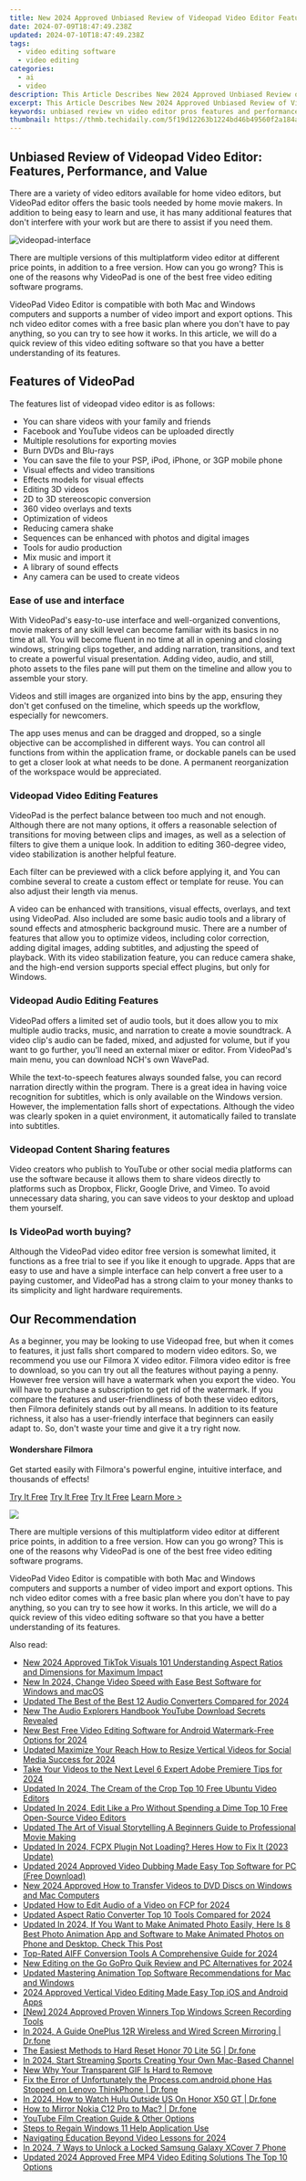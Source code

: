 ```yaml
---
title: New 2024 Approved Unbiased Review of Videopad Video Editor Features, Performance, and Value
date: 2024-07-09T18:47:49.238Z
updated: 2024-07-10T18:47:49.238Z
tags: 
  - video editing software
  - video editing
categories: 
  - ai
  - video
description: This Article Describes New 2024 Approved Unbiased Review of Videopad Video Editor Features, Performance, and Value
excerpt: This Article Describes New 2024 Approved Unbiased Review of Videopad Video Editor Features, Performance, and Value
keywords: unbiased review vn video editor pros features and performance,review of vn video editor apk features and performance,videopad video editor a thorough review of its features and performance,unbiased review of avs video editor features pricing and more,videopad video editor review features performance and value for money,unbiased avs video editor review 2023 features pricing and more,unbiased review of videopad video editor features performance and value
thumbnail: https://thmb.techidaily.com/5f19d12263b1224bd46b49560f2a184a0c0f8c0d56bb43f9e5c26e9a6768a6cd.jpg
---
```


## Unbiased Review of Videopad Video Editor: Features, Performance, and Value

There are a variety of video editors available for home video editors, but VideoPad editor offers the basic tools needed by home movie makers. In addition to being easy to learn and use, it has many additional features that don't interfere with your work but are there to assist if you need them.

![videopad-interface](https://images.wondershare.com/filmora/article-images/videopad-interface.jpg)

There are multiple versions of this multiplatform video editor at different price points, in addition to a free version. How can you go wrong? This is one of the reasons why VideoPad is one of the best free video editing software programs.

VideoPad Video Editor is compatible with both Mac and Windows computers and supports a number of video import and export options. This nch video editor comes with a free basic plan where you don't have to pay anything, so you can try to see how it works. In this article, we will do a quick review of this video editing software so that you have a better understanding of its features.

## **Features of VideoPad**

The features list of videopad video editor is as follows:

* You can share videos with your family and friends
* Facebook and YouTube videos can be uploaded directly
* Multiple resolutions for exporting movies
* Burn DVDs and Blu-rays
* You can save the file to your PSP, iPod, iPhone, or 3GP mobile phone
* Visual effects and video transitions
* Effects models for visual effects
* Editing 3D videos
* 2D to 3D stereoscopic conversion
* 360 video overlays and texts
* Optimization of videos
* Reducing camera shake
* Sequences can be enhanced with photos and digital images
* Tools for audio production
* Mix music and import it
* A library of sound effects
* Any camera can be used to create videos

### **Ease of use and interface**

With VideoPad's easy-to-use interface and well-organized conventions, movie makers of any skill level can become familiar with its basics in no time at all. You will become fluent in no time at all in opening and closing windows, stringing clips together, and adding narration, transitions, and text to create a powerful visual presentation. Adding video, audio, and still, photo assets to the files pane will put them on the timeline and allow you to assemble your story.

Videos and still images are organized into bins by the app, ensuring they don't get confused on the timeline, which speeds up the workflow, especially for newcomers.

The app uses menus and can be dragged and dropped, so a single objective can be accomplished in different ways. You can control all functions from within the application frame, or dockable panels can be used to get a closer look at what needs to be done. A permanent reorganization of the workspace would be appreciated.

### **Videopad Video Editing Features**

VideoPad is the perfect balance between too much and not enough. Although there are not many options, it offers a reasonable selection of transitions for moving between clips and images, as well as a selection of filters to give them a unique look. In addition to editing 360-degree video, video stabilization is another helpful feature.

Each filter can be previewed with a click before applying it, and You can combine several to create a custom effect or template for reuse. You can also adjust their length via menus.

A video can be enhanced with transitions, visual effects, overlays, and text using VideoPad. Also included are some basic audio tools and a library of sound effects and atmospheric background music. There are a number of features that allow you to optimize videos, including color correction, adding digital images, adding subtitles, and adjusting the speed of playback. With its video stabilization feature, you can reduce camera shake, and the high-end version supports special effect plugins, but only for Windows.

### **Videopad Audio Editing Features**

VideoPad offers a limited set of audio tools, but it does allow you to mix multiple audio tracks, music, and narration to create a movie soundtrack. A video clip's audio can be faded, mixed, and adjusted for volume, but if you want to go further, you'll need an external mixer or editor. From VideoPad's main menu, you can download NCH's own WavePad.

While the text-to-speech features always sounded false, you can record narration directly within the program. There is a great idea in having voice recognition for subtitles, which is only available on the Windows version. However, the implementation falls short of expectations. Although the video was clearly spoken in a quiet environment, it automatically failed to translate into subtitles.

### **Videopad Content Sharing features**

Video creators who publish to YouTube or other social media platforms can use the software because it allows them to share videos directly to platforms such as Dropbox, Flickr, Google Drive, and Vimeo. To avoid unnecessary data sharing, you can save videos to your desktop and upload them yourself.

### **Is VideoPad worth buying?**

Although the VideoPad video editor free version is somewhat limited, it functions as a free trial to see if you like it enough to upgrade. Apps that are easy to use and have a simple interface can help convert a free user to a paying customer, and VideoPad has a strong claim to your money thanks to its simplicity and light hardware requirements.

## **Our Recommendation**

As a beginner, you may be looking to use Videopad free, but when it comes to features, it just falls short compared to modern video editors. So, we recommend you use our Filmora X video editor. Filmora video editor is free to download, so you can try out all the features without paying a penny. However free version will have a watermark when you export the video. You will have to purchase a subscription to get rid of the watermark. If you compare the features and user-friendliness of both these video editors, then Filmora definitely stands out by all means. In addition to its feature richness, it also has a user-friendly interface that beginners can easily adapt to. So, don't waste your time and give it a try right now.

#### Wondershare Filmora

Get started easily with Filmora's powerful engine, intuitive interface, and thousands of effects!

[Try It Free](https://tools.techidaily.com/wondershare/filmora/download/) [Try It Free](https://tools.techidaily.com/wondershare/filmora/download/) [Try It Free](https://tools.techidaily.com/wondershare/filmora/download/) [Learn More >](https://tools.techidaily.com/wondershare/filmora/download/)

![](https://neveragain.allstatics.com/2019/assets/image/box/filmora-9.png)

There are multiple versions of this multiplatform video editor at different price points, in addition to a free version. How can you go wrong? This is one of the reasons why VideoPad is one of the best free video editing software programs.

VideoPad Video Editor is compatible with both Mac and Windows computers and supports a number of video import and export options. This nch video editor comes with a free basic plan where you don't have to pay anything, so you can try to see how it works. In this article, we will do a quick review of this video editing software so that you have a better understanding of its features.

<span class="atpl-alsoreadstyle">Also read:</span>
<div><ul>
<li><a href="https://ai-video-apps.techidaily.com/new-2024-approved-tiktok-visuals-101-understanding-aspect-ratios-and-dimensions-for-maximum-impact/"><u>New 2024 Approved TikTok Visuals 101 Understanding Aspect Ratios and Dimensions for Maximum Impact</u></a></li>
<li><a href="https://ai-video-apps.techidaily.com/new-in-2024-change-video-speed-with-ease-best-software-for-windows-and-macos/"><u>New In 2024, Change Video Speed with Ease Best Software for Windows and macOS</u></a></li>
<li><a href="https://ai-video-apps.techidaily.com/updated-the-best-of-the-best-12-audio-converters-compared-for-2024/"><u>Updated The Best of the Best 12 Audio Converters Compared for 2024</u></a></li>
<li><a href="https://ai-video-apps.techidaily.com/new-the-audio-explorers-handbook-youtube-download-secrets-revealed/"><u>New The Audio Explorers Handbook YouTube Download Secrets Revealed</u></a></li>
<li><a href="https://ai-video-apps.techidaily.com/new-best-free-video-editing-software-for-android-watermark-free-options-for-2024/"><u>New Best Free Video Editing Software for Android Watermark-Free Options for 2024</u></a></li>
<li><a href="https://ai-video-apps.techidaily.com/updated-maximize-your-reach-how-to-resize-vertical-videos-for-social-media-success-for-2024/"><u>Updated Maximize Your Reach How to Resize Vertical Videos for Social Media Success for 2024</u></a></li>
<li><a href="https://ai-video-apps.techidaily.com/take-your-videos-to-the-next-level-6-expert-adobe-premiere-tips-for-2024/"><u>Take Your Videos to the Next Level 6 Expert Adobe Premiere Tips for 2024</u></a></li>
<li><a href="https://ai-video-apps.techidaily.com/updated-in-2024-the-cream-of-the-crop-top-10-free-ubuntu-video-editors/"><u>Updated In 2024, The Cream of the Crop Top 10 Free Ubuntu Video Editors</u></a></li>
<li><a href="https://ai-video-apps.techidaily.com/updated-in-2024-edit-like-a-pro-without-spending-a-dime-top-10-free-open-source-video-editors/"><u>Updated In 2024, Edit Like a Pro Without Spending a Dime Top 10 Free Open-Source Video Editors</u></a></li>
<li><a href="https://ai-video-apps.techidaily.com/updated-the-art-of-visual-storytelling-a-beginners-guide-to-professional-movie-making/"><u>Updated The Art of Visual Storytelling A Beginners Guide to Professional Movie Making</u></a></li>
<li><a href="https://ai-video-apps.techidaily.com/updated-in-2024-fcpx-plugin-not-loading-heres-how-to-fix-it-2023-update/"><u>Updated In 2024, FCPX Plugin Not Loading? Heres How to Fix It (2023 Update)</u></a></li>
<li><a href="https://ai-video-apps.techidaily.com/updated-2024-approved-video-dubbing-made-easy-top-software-for-pc-free-download/"><u>Updated 2024 Approved Video Dubbing Made Easy Top Software for PC (Free Download)</u></a></li>
<li><a href="https://ai-video-apps.techidaily.com/new-2024-approved-how-to-transfer-videos-to-dvd-discs-on-windows-and-mac-computers/"><u>New 2024 Approved How to Transfer Videos to DVD Discs on Windows and Mac Computers</u></a></li>
<li><a href="https://ai-video-apps.techidaily.com/updated-how-to-edit-audio-of-a-video-on-fcp-for-2024/"><u>Updated How to Edit Audio of a Video on FCP for 2024</u></a></li>
<li><a href="https://ai-video-apps.techidaily.com/updated-aspect-ratio-converter-top-10-tools-compared-for-2024/"><u>Updated Aspect Ratio Converter Top 10 Tools Compared for 2024</u></a></li>
<li><a href="https://ai-video-apps.techidaily.com/updated-in-2024-if-you-want-to-make-animated-photo-easily-here-is-8-best-photo-animation-app-and-software-to-make-animated-photos-on-phone-and-desktop-check/"><u>Updated In 2024, If You Want to Make Animated Photo Easily, Here Is 8 Best Photo Animation App and Software to Make Animated Photos on Phone and Desktop. Check This Post</u></a></li>
<li><a href="https://ai-video-apps.techidaily.com/top-rated-aiff-conversion-tools-a-comprehensive-guide-for-2024/"><u>Top-Rated AIFF Conversion Tools A Comprehensive Guide for 2024</u></a></li>
<li><a href="https://ai-video-apps.techidaily.com/new-editing-on-the-go-gopro-quik-review-and-pc-alternatives-for-2024/"><u>New Editing on the Go GoPro Quik Review and PC Alternatives for 2024</u></a></li>
<li><a href="https://ai-video-apps.techidaily.com/updated-mastering-animation-top-software-recommendations-for-mac-and-windows/"><u>Updated Mastering Animation Top Software Recommendations for Mac and Windows</u></a></li>
<li><a href="https://ai-video-apps.techidaily.com/2024-approved-vertical-video-editing-made-easy-top-ios-and-android-apps/"><u>2024 Approved Vertical Video Editing Made Easy Top iOS and Android Apps</u></a></li>
<li><a href="https://visual-screen-recording.techidaily.com/new-2024-approved-proven-winners-top-windows-screen-recording-tools/"><u>[New] 2024 Approved  Proven Winners  Top Windows Screen Recording Tools</u></a></li>
<li><a href="https://screen-mirror.techidaily.com/in-2024-a-guide-oneplus-12r-wireless-and-wired-screen-mirroring-drfone-by-drfone-android/"><u>In 2024, A Guide OnePlus 12R Wireless and Wired Screen Mirroring | Dr.fone</u></a></li>
<li><a href="https://techidaily.com/the-easiest-methods-to-hard-reset-honor-70-lite-5g-drfone-by-drfone-reset-android-reset-android/"><u>The Easiest Methods to Hard Reset Honor 70 Lite 5G | Dr.fone</u></a></li>
<li><a href="https://youtube-data.techidaily.com/24-start-streaming-sports-creating-your-own-mac-based-channel/"><u>In 2024, Start Streaming Sports  Creating Your Own Mac-Based Channel</u></a></li>
<li><a href="https://ai-editing-video.techidaily.com/new-why-your-transparent-gif-is-hard-to-remove/"><u>New Why Your Transparent GIF Is Hard to Remove</u></a></li>
<li><a href="https://howto.techidaily.com/fix-the-error-of-unfortunately-the-processcomandroidphone-has-stopped-on-lenovo-thinkphone-drfone-by-drfone-fix-android-problems-fix-android-problems/"><u>Fix the Error of Unfortunately the Process.com.android.phone Has Stopped on Lenovo ThinkPhone | Dr.fone</u></a></li>
<li><a href="https://phone-solutions.techidaily.com/in-2024-how-to-watch-hulu-outside-us-on-honor-x50-gt-drfone-by-drfone-virtual-android/"><u>In 2024, How to Watch Hulu Outside US On Honor X50 GT | Dr.fone</u></a></li>
<li><a href="https://screen-mirror.techidaily.com/how-to-mirror-nokia-c12-pro-to-mac-drfone-by-drfone-android/"><u>How to Mirror Nokia C12 Pro to Mac? | Dr.fone</u></a></li>
<li><a href="https://youtube-video-recordings.techidaily.com/youtube-film-creation-guide-and-other-options/"><u>YouTube Film Creation Guide & Other Options</u></a></li>
<li><a href="https://win11.techidaily.com/steps-to-regain-windows-11-help-application-use/"><u>Steps to Regain Windows 11 Help Application Use</u></a></li>
<li><a href="https://extra-skills.techidaily.com/navigating-education-beyond-video-lessons-for-2024/"><u>Navigating Education Beyond Video Lessons for 2024</u></a></li>
<li><a href="https://android-unlock.techidaily.com/in-2024-7-ways-to-unlock-a-locked-samsung-galaxy-xcover-7-phone-by-drfone-android/"><u>In 2024, 7 Ways to Unlock a Locked Samsung Galaxy XCover 7 Phone</u></a></li>
<li><a href="https://video-content-creator.techidaily.com/updated-2024-approved-free-mp4-video-editing-solutions-the-top-10-options/"><u>Updated 2024 Approved Free MP4 Video Editing Solutions The Top 10 Options</u></a></li>
</ul></div>

<ins class="adsbygoogle"
      style="display:block"
      data-ad-client="ca-pub-7571918770474297"
      data-ad-slot="8358498916"
      data-ad-format="auto"
      data-full-width-responsive="true"></ins>